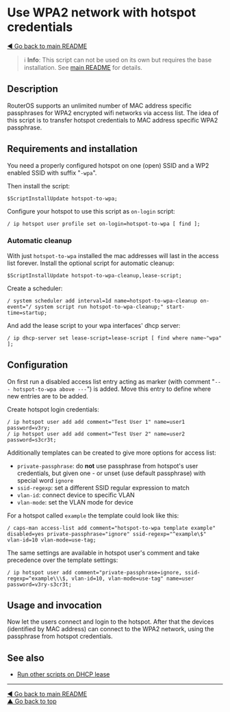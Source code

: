 Use WPA2 network with hotspot credentials
=========================================

[◀ Go back to main README](../README.md)

> ℹ️ **Info**: This script can not be used on its own but requires the base
> installation. See [main README](../README.md) for details.

Description
-----------

RouterOS supports an unlimited number of MAC address specific passphrases
for WPA2 encrypted wifi networks via access list. The idea of this script
is to transfer hotspot credentials to MAC address specific WPA2 passphrase.

Requirements and installation
-----------------------------

You need a properly configured hotspot on one (open) SSID and a WP2 enabled
SSID with suffix "`-wpa`".

Then install the script:

    $ScriptInstallUpdate hotspot-to-wpa;

Configure your hotspot to use this script as `on-login` script:

    / ip hotspot user profile set on-login=hotspot-to-wpa [ find ];

### Automatic cleanup

With just `hotspot-to-wpa` installed the mac addresses will last in the
access list forever. Install the optional script for automatic cleanup:

    $ScriptInstallUpdate hotspot-to-wpa-cleanup,lease-script;

Create a scheduler:

    / system scheduler add interval=1d name=hotspot-to-wpa-cleanup on-event="/ system script run hotspot-to-wpa-cleanup;" start-time=startup;

And add the lease script to your wpa interfaces' dhcp server:

    / ip dhcp-server set lease-script=lease-script [ find where name~"wpa" ];

Configuration
-------------

On first run a disabled access list entry acting as marker (with comment
"`--- hotspot-to-wpa above ---`") is added. Move this entry to define where new
entries are to be added.

Create hotspot login credentials:

    / ip hotspot user add add comment="Test User 1" name=user1 password=v3ry;
    / ip hotspot user add add comment="Test User 2" name=user2 password=s3cr3t;

Additionally templates can be created to give more options for access list:

* `private-passphrase`: do **not** use passphrase from hotspot's user
  credentials, but given one - or unset (use default passphrase) with
  special word `ignore`
* `ssid-regexp`: set a different SSID regular expression to match
* `vlan-id`: connect device to specific VLAN
* `vlan-mode`: set the VLAN mode for device

For a hotspot called `example` the template could look like this:

    / caps-man access-list add comment="hotspot-to-wpa template example" disabled=yes private-passphrase="ignore" ssid-regexp="^example\$" vlan-id=10 vlan-mode=use-tag;

The same settings are available in hotspot user's comment and take precedence
over the template settings:

    / ip hotspot user add comment="private-passphrase=ignore, ssid-regexp=^example\\\$, vlan-id=10, vlan-mode=use-tag" name=user password=v3ry-s3cr3t;

Usage and invocation
--------------------

Now let the users connect and login to the hotspot. After that the devices
(identified by MAC address) can connect to the WPA2 network, using the
passphrase from hotspot credentials.

See also
--------

* [Run other scripts on DHCP lease](lease-script.md)

---
[◀ Go back to main README](../README.md)  
[▲ Go back to top](#top)
